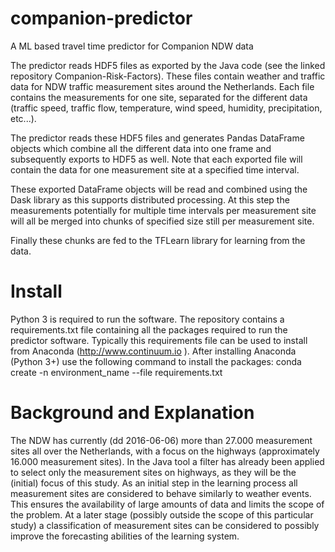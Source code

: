 # companion-predictor
A ML based travel time predictor for Companion NDW data  

The predictor reads HDF5 files as exported by the Java code (see the linked repository Companion-Risk-Factors). These files contain
weather and traffic data for NDW traffic measurement sites around the Netherlands. Each file contains the measurements for one site,
separated for the different data (traffic speed, traffic flow, temperature, wind speed, humidity, precipitation, etc...). 

The predictor reads these HDF5 files and generates Pandas DataFrame objects which combine all the different data into one frame and  
subsequently exports to HDF5 as well. Note that each exported file will contain the data for one measurement site at a specified time 
interval.
  
These exported DataFrame objects will be read and combined using the Dask library as this supports distributed processing. At this 
step the measurements potentially for multiple time intervals per measurement site will all be merged into chunks of specified size
still per measurement site. 

Finally these chunks are fed to the TFLearn library for learning from the data. 


# Install
Python 3 is required to run the software. The repository contains a requirements.txt file containing all the packages required to
run the predictor software. Typically this requirements file can be used to install from Anaconda (http://www.continuum.io ). After
installing Anaconda (Python 3+) use the following command to install the packages:
conda create -n environment_name --file requirements.txt

 
 
# Background and Explanation
The NDW has currently (dd 2016-06-06) more than 27.000 measurement sites all over the Netherlands, with a focus on the highways
(approximately 16.000 measurement sites). In the Java tool a filter has already been applied to select only the measurement
sites on highways, as they will be the (initial) focus of this study. As an initial step in the learning process all measurement 
sites are considered to behave similarly to weather events. This ensures the availability of large amounts of data and limits 
the scope of the problem. At a later stage (possibly outside the scope of this particular study) a classification of measurement 
sites can be considered to possibly improve the forecasting abilities of the learning system.
